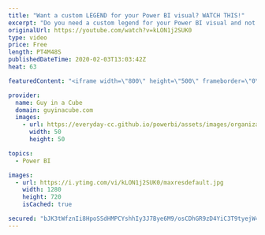 ```yaml
---
title: "Want a custom LEGEND for your Power BI visual? WATCH THIS!"
excerpt: "Do you need a custom legend for your Power BI visual and not sure how to put one together? Have a look at how you can build a legend for your conditional formatting.  ⏬ Download sample file: https://guyinacu.be/columnformatsample  📢 Become a member: https://guyinacu.be/membership   *******************"
originalUrl: https://youtube.com/watch?v=kLON1j2SUK0
type: video
price: Free
length: PT4M48S
publishedDateTime: 2020-02-03T13:03:42Z
heat: 63

featuredContent: "<iframe width=\"800\" height=\"500\" frameborder=\"0\" src=\"https://www.youtube.com/embed/kLON1j2SUK0\" allow=\"accelerometer; autoplay; encrypted-media; gyroscope; picture-in-picture\" allowfullscreen></iframe>"

provider:
  name: Guy in a Cube
  domain: guyinacube.com
  images:
    - url: https://everyday-cc.github.io/powerbi/assets/images/organizations/guyinacube.com-50x50.jpg
      width: 50
      height: 50

topics:
  - Power BI

images:
  - url: https://i.ytimg.com/vi/kLON1j2SUK0/maxresdefault.jpg
    width: 1280
    height: 720
    isCached: true

secured: "bJK3tWfznIi8HpoSSdHMPCYshhIy3J7Bye6M9/osCDhGR9zD4YiC3T9tyejW4rFh1WUKzUuizdvdGhQeZP56QBuOpRfhKS3ptWu4w2o7yLkvf0Hu6RBgrYJR/BgRh+NHf2SoJ4RS0Zy32/WM1FasBlZMKYvIqros62M99vKMW9d2uabUYm2lnLhkdSVdBBFLW2EUry9Ul+Ld3M+bZzPgspxbwwVF3tACkzrvafojNDEQW+wfCAEVgBgyzhnfVUaTHjMGcfiPZTWvtWQGNREEhHoQXiGh/Q/zhYA/DSf5kc/qlEr1hNJiQR5r/RgK3YrqbEYcpkPrOpDM7Sd5/Mz5o164bFQIXE70hg7IzmT1joG36he61Td9TZJuVV2BhfF48G1pu4O4UdilSjEYtE+ViT4PQnIOC2ev9Wam61gDTW0=;CkdVCi8Xzn/XuCU5ir1VAw=="
---
```


